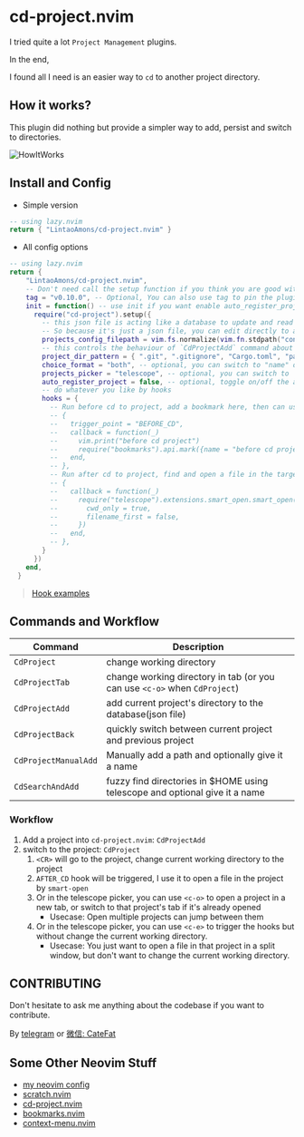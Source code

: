 # cd-project.nvim

I tried quite a lot `Project Management` plugins.

In the end,

I found all I need is an easier way to `cd` to another project directory.

## How it works?

This plugin did nothing but provide a simpler way to add, persist and switch to directories.

![HowItWorks](https://github.com/LintaoAmons/cd-project.nvim/assets/95092244/6fa66d86-38c0-4ea8-ad5e-a6ed14c263ef)

## Install and Config

- Simple version

```lua
-- using lazy.nvim
return { "LintaoAmons/cd-project.nvim" }
```

- All config options

```lua
-- using lazy.nvim
return {
    "LintaoAmons/cd-project.nvim",
    -- Don't need call the setup function if you think you are good with the default configuration
    tag = "v0.10.0", -- Optional, You can also use tag to pin the plugin version for stability
    init = function() -- use init if you want enable auto_register_project, otherwise config is good
      require("cd-project").setup({
        -- this json file is acting like a database to update and read the projects in real time.
        -- So because it's just a json file, you can edit directly to add more paths you want manually
        projects_config_filepath = vim.fs.normalize(vim.fn.stdpath("config") .. "/cd-project.nvim.json"),
        -- this controls the behaviour of `CdProjectAdd` command about how to get the project directory
        project_dir_pattern = { ".git", ".gitignore", "Cargo.toml", "package.json", "go.mod" },
        choice_format = "both", -- optional, you can switch to "name" or "path"
        projects_picker = "telescope", -- optional, you can switch to `telescope`
        auto_register_project = false, -- optional, toggle on/off the auto add project behaviour
        -- do whatever you like by hooks
        hooks = {
          -- Run before cd to project, add a bookmark here, then can use `CdProjectBack` to switch back
          -- {
          --   trigger_point = "BEFORE_CD",
          --   callback = function(_)
          --     vim.print("before cd project")
          --     require("bookmarks").api.mark({name = "before cd project"})
          --   end,
          -- },
          -- Run after cd to project, find and open a file in the target project by smart-open
          -- {
          --   callback = function(_)
          --     require("telescope").extensions.smart_open.smart_open({
          --       cwd_only = true,
          --       filename_first = false,
          --     })
          --   end,
          -- },
        }
      })
    end,
  }
```

> [Hook examples](./HOOK_EXAMPLES.md)

## Commands and Workflow

| Command              | Description                                                                 |
| -------------------- | --------------------------------------------------------------------------- |
| `CdProject`          | change working directory                                                    |
| `CdProjectTab`       | change working directory in tab (or you can use `<c-o>` when `CdProject`)   |
| `CdProjectAdd`       | add current project's directory to the database(json file)                  |
| `CdProjectBack`      | quickly switch between current project and previous project                 |
| `CdProjectManualAdd` | Manually add a path and optionally give it a name                           |
| `CdSearchAndAdd`     | fuzzy find directories in $HOME using telescope and optional give it a name |

### Workflow

1. Add a project into `cd-project.nvim`: `CdProjectAdd`
2. switch to the project: `CdProject`
   1. `<CR>` will go to the project, change current working directory to the project
   2. `AFTER_CD` hook will be triggered, I use it to open a file in the project by `smart-open`
   3. Or in the telescope picker, you can use `<c-o>` to open a project in a new tab, or switch to that project's tab if it's already opened
      - Usecase: Open multiple projects can jump between them
   4. Or in the telescope picker, you can use `<c-e>` to trigger the hooks but without change the current working directory.
      - Usecase: You just want to open a file in that project in a split window, but don't want to change the current working directory.

## CONTRIBUTING

Don't hesitate to ask me anything about the codebase if you want to contribute.

By [telegram](https://t.me/+ssgpiHyY9580ZWFl) or [微信: CateFat](https://lintao-index.pages.dev/assets/images/wechat-437d6c12efa9f89bab63c7fe07ce1927.png)

## Some Other Neovim Stuff

- [my neovim config](https://github.com/LintaoAmons/CoolStuffes/tree/main/nvim/.config/nvim)
- [scratch.nvim](https://github.com/LintaoAmons/scratch.nvim)
- [cd-project.nvim](https://github.com/LintaoAmons/cd-project.nvim)
- [bookmarks.nvim](https://github.com/LintaoAmons/bookmarks.nvim)
- [context-menu.nvim](https://github.com/LintaoAmons/context-menu.nvim)
